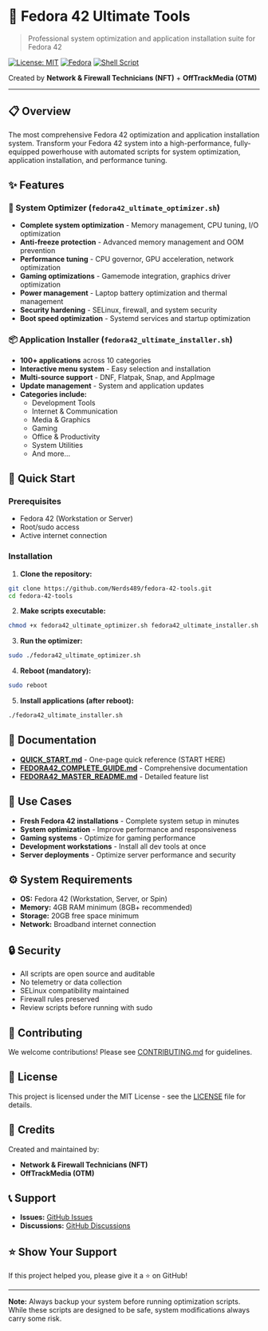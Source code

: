 # 🚀 Fedora 42 Ultimate Tools

> Professional system optimization and application installation suite for Fedora 42

[![License: MIT](https://img.shields.io/badge/License-MIT-yellow.svg)](https://opensource.org/licenses/MIT)
[![Fedora](https://img.shields.io/badge/Fedora-42-blue.svg)](https://getfedora.org/)
[![Shell Script](https://img.shields.io/badge/Shell-Bash-green.svg)](https://www.gnu.org/software/bash/)

Created by **Network & Firewall Technicians (NFT)** + **OffTrackMedia (OTM)**

---

## 📋 Overview

The most comprehensive Fedora 42 optimization and application installation system. Transform your Fedora 42 system into a high-performance, fully-equipped powerhouse with automated scripts for system optimization, application installation, and performance tuning.

## ✨ Features

### 🔧 System Optimizer (`fedora42_ultimate_optimizer.sh`)
- **Complete system optimization** - Memory management, CPU tuning, I/O optimization
- **Anti-freeze protection** - Advanced memory management and OOM prevention
- **Performance tuning** - CPU governor, GPU acceleration, network optimization
- **Gaming optimizations** - Gamemode integration, graphics driver optimization
- **Power management** - Laptop battery optimization and thermal management
- **Security hardening** - SELinux, firewall, and system security
- **Boot speed optimization** - Systemd services and startup optimization

### 📦 Application Installer (`fedora42_ultimate_installer.sh`)
- **100+ applications** across 10 categories
- **Interactive menu system** - Easy selection and installation
- **Multi-source support** - DNF, Flatpak, Snap, and AppImage
- **Update management** - System and application updates
- **Categories include:**
  - Development Tools
  - Internet & Communication
  - Media & Graphics
  - Gaming
  - Office & Productivity
  - System Utilities
  - And more...

## 🚀 Quick Start

### Prerequisites
- Fedora 42 (Workstation or Server)
- Root/sudo access
- Active internet connection

### Installation

1. **Clone the repository:**
```bash
git clone https://github.com/Nerds489/fedora-42-tools.git
cd fedora-42-tools
```

2. **Make scripts executable:**
```bash
chmod +x fedora42_ultimate_optimizer.sh fedora42_ultimate_installer.sh
```

3. **Run the optimizer:**
```bash
sudo ./fedora42_ultimate_optimizer.sh
```

4. **Reboot (mandatory):**
```bash
sudo reboot
```

5. **Install applications (after reboot):**
```bash
./fedora42_ultimate_installer.sh
```

## 📖 Documentation

- **[QUICK_START.md](QUICK_START-1.md)** - One-page quick reference (START HERE)
- **[FEDORA42_COMPLETE_GUIDE.md](FEDORA42_COMPLETE_GUIDE.md)** - Comprehensive documentation
- **[FEDORA42_MASTER_README.md](FEDORA42_MASTER_README.md)** - Detailed feature list

## 🎯 Use Cases

- **Fresh Fedora 42 installations** - Complete system setup in minutes
- **System optimization** - Improve performance and responsiveness
- **Gaming systems** - Optimize for gaming performance
- **Development workstations** - Install all dev tools at once
- **Server deployments** - Optimize server performance and security

## ⚙️ System Requirements

- **OS:** Fedora 42 (Workstation, Server, or Spin)
- **Memory:** 4GB RAM minimum (8GB+ recommended)
- **Storage:** 20GB free space minimum
- **Network:** Broadband internet connection

## 🔒 Security

- All scripts are open source and auditable
- No telemetry or data collection
- SELinux compatibility maintained
- Firewall rules preserved
- Review scripts before running with sudo

## 🤝 Contributing

We welcome contributions! Please see [CONTRIBUTING.md](CONTRIBUTING.md) for guidelines.

## 📜 License

This project is licensed under the MIT License - see the [LICENSE](LICENSE) file for details.

## 🙏 Credits

Created and maintained by:
- **Network & Firewall Technicians (NFT)**
- **OffTrackMedia (OTM)**

## 📞 Support

- **Issues:** [GitHub Issues](https://github.com/Nerds489/fedora-42-tools/issues)
- **Discussions:** [GitHub Discussions](https://github.com/Nerds489/fedora-42-tools/discussions)

## ⭐ Show Your Support

If this project helped you, please give it a ⭐ on GitHub!

---

**Note:** Always backup your system before running optimization scripts. While these scripts are designed to be safe, system modifications always carry some risk.

